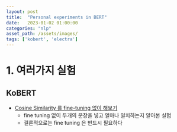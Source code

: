 ```yaml
---
layout: post
title:  "Personal experiments in BERT"
date:   2023-01-02 01:00:00
categories: "nlp"
asset_path: /assets/images/
tags: ['kobert', 'electra']
---
```


# 1. 여러가지 실험

## KoBERT

- [Cosine Similarity 를 fine-tuning 없이 해보기](https://github.com/AndersonJo/nlp-anderson/blob/master/301%20KoBERT/01%20Cosine%20Similarity%20without%20fine%20tuning.ipynb)
  - fine tuning 없이 두개의 문장을 넣고 얼마나 일치하는지 알아본 실험
  - 결론적으로는 fine tuning 은 반드시 필요하다
